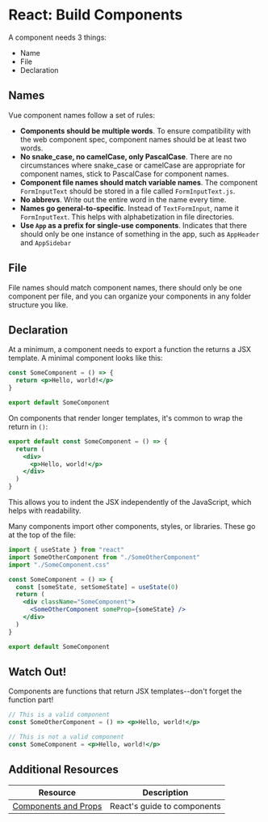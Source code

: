# React: Build Components

A component needs 3 things:

* Name
* File
* Declaration

## Names

Vue component names follow a set of rules:

* **Components should be multiple words**. To ensure compatibility with the web component spec, component names should be at least two words.
* <strong>No snake_case, no camelCase, only PascalCase</strong>. There are no circumstances where snake_case or camelCase are appropriate for component names, stick to PascalCase for component names.
* **Component file names should match variable names**. The component `FormInputText` should be stored in a file called `FormInputText.js`.
* **No abbrevs**. Write out the entire word in the name every time.
* **Names go general-to-specific**. Instead of `TextFormInput`, name it `FormInputText`. This helps with alphabetization in file directories.
* **Use `App` as a prefix for single-use components**. Indicates that there should only be one instance of something in the app, such as `AppHeader` and `AppSidebar`

## File

File names should match component names, there should only be one component per file, and you can organize your components in any folder structure you like.

## Declaration

At a minimum, a component needs to export a function the returns a JSX template. A minimal component looks like this:

```jsx
const SomeComponent = () => {
  return <p>Hello, world!</p> 
}

export default SomeComponent
```

On components that render longer templates, it's common to wrap the return in `()`:

```jsx
export default const SomeComponent = () => {
  return (
    <div>
      <p>Hello, world!</p> 
    </div>
  )
}
```

This allows you to indent the JSX independently of the JavaScript, which helps with readability.

Many components import other components, styles, or libraries. These go at the top of the file:

```jsx
import { useState } from "react"
import SomeOtherComponent from "./SomeOtherComponent"
import "./SomeComponent.css"

const SomeComponent = () => {
  const [someState, setSomeState] = useState(0)
  return (
    <div className="SomeComponent">
      <SomeOtherComponent someProp={someState} />
    </div>
  )
}

export default SomeComponent
```

## Watch Out!

Components are functions that return JSX templates--don't forget the function part!

```jsx
// This is a valid component
const SomeOtherComponent = () => <p>Hello, world!</p>

// This is not a valid component
const SomeComponent = <p>Hello, world!</p>
```

## Additional Resources

| Resource | Description |
| --- | --- |
| [Components and Props](https://reactjs.org/docs/components-and-props.html) | React's guide to components |
